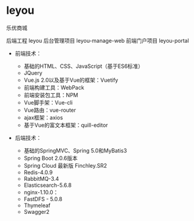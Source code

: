 # leyou
乐优商城


后端工程 leyou
后台管理项目 leyou-manage-web
前端门户项目 leyou-portal



+ 前端技术：

    + 基础的HTML、CSS、JavaScript（基于ES6标准）
    + JQuery
    + Vue.js 2.0以及基于Vue的框架：Vuetify
    + 前端构建工具：WebPack
    + 前端安装包工具：NPM
    + Vue脚手架：Vue-cli
    + Vue路由：vue-router
    + ajax框架：axios
    + 基于Vue的富文本框架：quill-editor

+ 后端技术：

    + 基础的SpringMVC、Spring 5.0和MyBatis3
    + Spring Boot 2.0.6版本
    + Spring Cloud 最新版 Finchley.SR2
    + Redis-4.0.9
    + RabbitMQ-3.4
    + Elasticsearch-5.6.8
    + nginx-1.10.0：
    + FastDFS - 5.0.8
    + Thymeleaf
    + Swagger2
